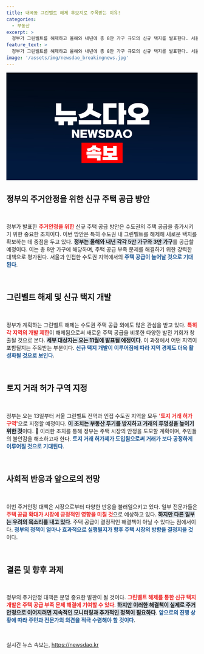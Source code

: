 ```yaml
---
title: 내곡동 그린벨트 해제 후보지로 주목받는 이유!
categories:
  - 부동산
excerpt: >
  정부가 그린벨트를 해제하고 올해와 내년에 총 8만 가구 규모의 신규 택지를 발표한다. 서울과 수도권의 주거안정이 기대되는 이 중요한 결정의 세부 사항은 오는 11월 공개된다! 세부 정보가 궁금하다면 클릭하세요!
feature_text: >
  정부가 그린벨트를 해제하고 올해와 내년에 총 8만 가구 규모의 신규 택지를 발표한다. 서울과 수도권의 주거안정이 기대되는 이 중요한 결정의 세부 사항은 오는 11월 공개된다! 세부 정보가 궁금하다면 클릭하세요!
image: '/assets/img/newsdao_breakingnews.jpg'
---
```


<p><img src="/assets/img/newsdao_breakingnews.jpg" alt="bookingtag 속보" /></p>

<h2 data-ke-size="size26">정부의 주거안정을 위한 신규 주택 공급 방안</h2>

<p data-ke-size="size16">&nbsp;</p>

<p>정부가 발표한 <b><span style="color: #ee2323;">주거안정을 위한</span></b> 신규 주택 공급 방안은 수도권의 주택 공급을 증가시키기 위한 중요한 조치이다. 이번 방안은 특히 수도권 내 그린벨트를 해제해 새로운 택지를 확보하는 데 중점을 두고 있다. <b><span style="background-color: #21538527;">정부는 올해와 내년 각각 5만 가구와 3만 가구</span></b>를 공급할 예정이다. 이는 총 8만 가구에 해당하며, 주택 공급 부족 문제를 해결하기 위한 강력한 대책으로 평가된다. 서울과 인접한 수도권 지역에서의 <b><span style="color: #1a5490;">주택 공급이 늘어날 것으로 기대된다</span></b>.</p>

<p data-ke-size="size16">&nbsp;</p>

<h2 data-ke-size="size26">그린벨트 해제 및 신규 택지 개발</h2>

<p data-ke-size="size16">&nbsp;</p>

<p>정부가 계획하는 그린벨트 해제는 수도권 주택 공급 외에도 많은 관심을 받고 있다. <b><span style="color: #ee2323;">특히 각 지역의 개발 제한</span></b>이 해제됨으로써 새로운 주택 공급을 비롯한 다양한 발전 기회가 창출될 것으로 본다. <b><span style="background-color: #21538527;">세부 대상지는 오는 11월에 발표될 예정이다</span></b>. 이 과정에서 어떤 지역이 포함될지는 주목받는 부분이다. <b><span style="color: #1a5490;">신규 택지 개발이 이루어짐에 따라 지역 경제도 더욱 활성화될 것으로 보인다</span></b>.</p>

<p data-ke-size="size16">&nbsp;</p>

<h2 data-ke-size="size26">토지 거래 허가 구역 지정</h2>

<p data-ke-size="size16">&nbsp;</p>

<p>정부는 오는 13일부터 서울 그린벨트 전역과 인접 수도권 지역을 모두 <b><span style="color: #ee2323;">'토지 거래 허가 구역'</span></b>으로 지정할 예정이다. <b><span style="background-color: #21538527;">이 조치는 부동산 투기를 방지하고 거래의 투명성을 높이기 위한 것</span></b>이다. 🎯 이러한 조치를 통해 정부는 주택 시장의 안정을 도모할 계획이며, 주민들의 불안감을 해소하고자 한다. <b><span style="color: #1a5490;">토지 거래 허가제가 도입됨으로써 거래가 보다 공정하게 이루어질 것으로 기대된다</span></b>.</p>

<p data-ke-size="size16">&nbsp;</p>

<h2 data-ke-size="size26">사회적 반응과 앞으로의 전망</h2>

<p data-ke-size="size16">&nbsp;</p>

<p>이번 주거안정 대책은 시장으로부터 다양한 반응을 불러일으키고 있다. 일부 전문가들은 <b><span style="color: #ee2323;">주택 공급 확대가 시장에 긍정적인 영향을 미칠 것</span></b>으로 예상하고 있다. <b><span style="background-color: #21538527;">하지만 다른 일부는 우려의 목소리를 내고 있다</span></b>. 주택 공급이 결정적인 해결책이 아닐 수 있다는 점에서이다. <b><span style="color: #1a5490;">정부의 정책이 얼마나 효과적으로 실행될지가 향후 주택 시장의 방향을 결정지을 것</span></b>이다.</p>

<p data-ke-size="size16">&nbsp;</p>

<h2 data-ke-size="size26">결론 및 향후 과제</h2>

<p data-ke-size="size16">&nbsp;</p>

<p>정부의 주거안정 대책은 분명 중요한 발판이 될 것이다. <b><span style="color: #ee2323;">그린벨트 해제를 통한 신규 택지 개발은 주택 공급 부족 문제 해결에 기여할 수 있다</span></b>. <b><span style="background-color: #21538527;">하지만 이러한 해결책이 실제로 주거 안정으로 이어지려면 지속적인 모니터링과 추가적인 정책이 필요하다</span></b>. <b><span style="color: #1a5490;">앞으로의 진행 상황에 따라 주민과 전문가의 의견을 적극 수렴해야 할 것이다</span></b>. </p>

<p data-ke-size="size16">&nbsp;</p>
실시간 뉴스 속보는, <a href="https://newsdao.kr" rel="dofollow">https://newsdao.kr</a>


